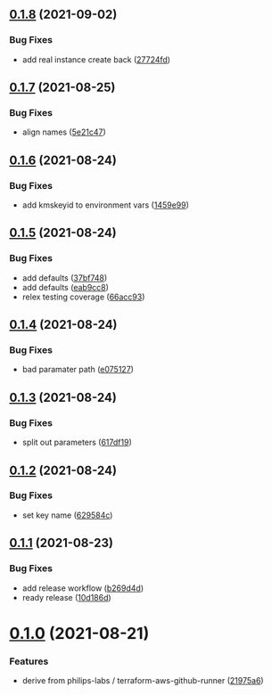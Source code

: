 ## [0.1.8](https://github.com/cdotyone/terraform-ecs-github-runner/compare/v0.1.7...v0.1.8) (2021-09-02)


### Bug Fixes

* add real instance create back ([27724fd](https://github.com/cdotyone/terraform-ecs-github-runner/commit/27724fdca45eedddd96148112a8443977f34f778))



## [0.1.7](https://github.com/cdotyone/terraform-ecs-github-runner/compare/v0.1.6...v0.1.7) (2021-08-25)


### Bug Fixes

* align names ([5e21c47](https://github.com/cdotyone/terraform-ecs-github-runner/commit/5e21c479ca65e7fe7ab6416fe8821eb961bf34f0))



## [0.1.6](https://github.com/cdotyone/terraform-ecs-github-runner/compare/v0.1.5...v0.1.6) (2021-08-24)


### Bug Fixes

* add kmskeyid to environment vars ([1459e99](https://github.com/cdotyone/terraform-ecs-github-runner/commit/1459e99314a1a3da58e680a850053f41c2e99200))



## [0.1.5](https://github.com/cdotyone/terraform-ecs-github-runner/compare/v0.1.4...v0.1.5) (2021-08-24)


### Bug Fixes

* add defaults ([37bf748](https://github.com/cdotyone/terraform-ecs-github-runner/commit/37bf748ab0c54ece66f016804592cfcfe8adb673))
* add defaults ([eab9cc8](https://github.com/cdotyone/terraform-ecs-github-runner/commit/eab9cc838932b7b8e1747e9b33a667a639c74098))
* relex testing coverage ([66acc93](https://github.com/cdotyone/terraform-ecs-github-runner/commit/66acc93a0c0f618a4bd1d6ae02a07b7b1ea0b940))



## [0.1.4](https://github.com/cdotyone/terraform-ecs-github-runner/compare/v0.1.3...v0.1.4) (2021-08-24)


### Bug Fixes

* bad paramater path ([e075127](https://github.com/cdotyone/terraform-ecs-github-runner/commit/e0751277605a48e7725348ae59855dc7f11b7012))



## [0.1.3](https://github.com/cdotyone/terraform-ecs-github-runner/compare/v0.1.2...v0.1.3) (2021-08-24)


### Bug Fixes

* split out parameters ([617df19](https://github.com/cdotyone/terraform-ecs-github-runner/commit/617df199e34199edcfc6d1c0e9bb4bfd3d3d7925))



## [0.1.2](https://github.com/cdotyone/terraform-ecs-github-runner/compare/v0.1.1...v0.1.2) (2021-08-24)


### Bug Fixes

* set key name ([629584c](https://github.com/cdotyone/terraform-ecs-github-runner/commit/629584c30d8baa3f02ee9d9641351eb99b86066b))



## [0.1.1](https://github.com/cdotyone/terraform-ecs-github-runner/compare/v0.1.0...v0.1.1) (2021-08-23)


### Bug Fixes

* add release workflow ([b269d4d](https://github.com/cdotyone/terraform-ecs-github-runner/commit/b269d4d6f9fd3916c5108f02441b8e5d219326f0))
* ready release ([10d186d](https://github.com/cdotyone/terraform-ecs-github-runner/commit/10d186d5ea52d605e7e408cfd7cc037f2e22692e))



# [0.1.0](https://github.com/cdotyone/terraform-ecs-github-runner/compare/21975a63dd95bed2de2d768036eb913982d5da9d...v0.1.0) (2021-08-21)


### Features

* derive from philips-labs / terraform-aws-github-runner ([21975a6](https://github.com/cdotyone/terraform-ecs-github-runner/commit/21975a63dd95bed2de2d768036eb913982d5da9d))



